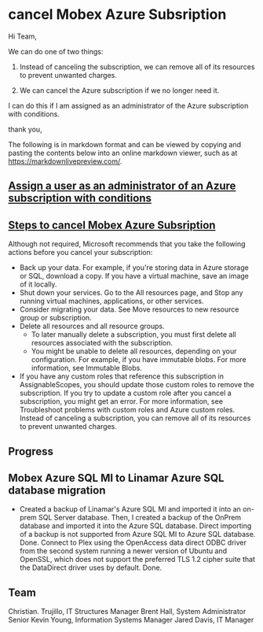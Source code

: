 # cancel Mobex Azure Subsription

Hi Team,

We can do one of two things:

1. Instead of canceling the subscription, we can remove all of its resources to prevent unwanted charges.

2. We can cancel the Azure subscription if we no longer need it.

I can do this if I am assigned as an administrator of the Azure subscription with conditions.

thank you,

The following is in markdown format and can be viewed by copying and pasting the contents below into an online markdown viewer, such as at <https://markdownlivepreview.com/>.

## **[Assign a user as an administrator of an Azure subscription with conditions](https://learn.microsoft.com/en-us/azure/role-based-access-control/role-assignments-portal-subscription-admin)**

## **[Steps to cancel Mobex Azure Subsription](https://learn.microsoft.com/en-us/azure/cost-management-billing/manage/cancel-azure-subscription)**

Although not required, Microsoft recommends that you take the following actions before you cancel your subscription:

- Back up your data. For example, if you're storing data in Azure storage or SQL, download a copy. If you have a virtual machine, save an image of it locally.
- Shut down your services. Go to the All resources page, and Stop any running virtual machines, applications, or other services.
- Consider migrating your data. See Move resources to new resource group or subscription.
- Delete all resources and all resource groups.
  - To later manually delete a subscription, you must first delete all resources associated with the subscription.
  - You might be unable to delete all resources, depending on your configuration. For example, if you have immutable blobs. For more information, see Immutable Blobs.
- If you have any custom roles that reference this subscription in AssignableScopes, you should update those custom roles to remove the subscription. If you try to update a custom role after you cancel a subscription, you might get an error. For more information, see Troubleshoot problems with custom roles and Azure custom roles.
Instead of canceling a subscription, you can remove all of its resources to prevent unwanted charges.

## Progress

## Mobex Azure SQL MI to Linamar Azure SQL database migration

- Created a backup of Linamar's Azure SQL MI and imported it into an on-prem SQL Server database. Then, I created a backup of the OnPrem database and imported it into the Azure SQL database. Direct importing of a backup is not supported from Azure SQL MI to Azure SQL database. Done.
Connect to Plex using the OpenAccess data direct ODBC driver from the second system running a newer version of Ubuntu and OpenSSL, which does not support the preferred TLS 1.2 cipher suite that the DataDirect driver uses by default. Done.

## Team

Christian. Trujillo, IT Structures Manager
Brent Hall, System Administrator Senior
Kevin Young, Information Systems Manager
Jared Davis, IT Manager
